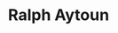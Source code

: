 ---
title: Ralph Aytoun
organization: Humanitarian OpenStreetMap Team
talk: "The Validation Process"
permalink: /speakers/#ralph-aytoun
---